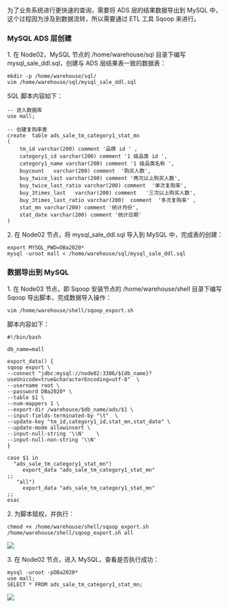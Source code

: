 为了业务系统进行更快速的查询，需要将 ADS 层的结果数据导出到 MySQL 中，这个过程因为涉及到数据流转，所以需要通过 ETL 工具 Sqoop
来进行。

### MySQL ADS 层创建

1\. 在 Node02，MySQL 节点的 /home/warehouse/sql 目录下编写 mysql_sale_ddl.sql，创建与 ADS
层结果表一致的数据表：

    
    
    mkdir -p /home/warehouse/sql/
    vim /home/warehouse/sql/mysql_sale_ddl.sql
    

​SQL 脚本内容如下：

    
    
    -- 进入数据库
    use mall;
    
    -- 创建复购率表
    create  table ads_sale_tm_category1_stat_mn
    (   
        tm_id varchar(200) comment '品牌 id ' ,
        category1_id varchar(200) comment '1 级品类 id ',
        category1_name varchar(200) comment '1 级品类名称 ',
        buycount   varchar(200) comment  '购买人数',
        buy_twice_last varchar(200) comment '两次以上购买人数',
        buy_twice_last_ratio varchar(200) comment  '单次复购率', 
        buy_3times_last   varchar(200) comment   '三次以上购买人数',
        buy_3times_last_ratio varchar(200)  comment  '多次复购率' ,
        stat_mn varchar(200) comment '统计月份',
        stat_date varchar(200) comment '统计日期' 
    )  
    

2\. 在 Node02 节点，将 mysql_sale_ddl.sql 导入到 MySQL 中，完成表的创建：

    
    
    export MYSQL_PWD=DBa2020*
    mysql -uroot mall < /home/warehouse/sql/mysql_sale_ddl.sql
    

### 数据导出到 MySQL

1\. 在 Node03 节点，即 Sqoop 安装节点的 /home/warehouse/shell 目录下编写 Sqoop 导出脚本，完成数据导入操作：

    
    
    vim /home/warehouse/shell/sqoop_export.sh
    

脚本内容如下：

    
    
    #!/bin/bash
    
    db_name=mall
    
    export_data() {
    sqoop export \
    --connect "jdbc:mysql://node02:3306/${db_name}?useUnicode=true&characterEncoding=utf-8"  \
    --username root \
    --password DBa2020* \
    --table $1 \
    --num-mappers 1 \
    --export-dir /warehouse/$db_name/ads/$1 \
    --input-fields-terminated-by "\t"  \
    --update-key "tm_id,category1_id,stat_mn,stat_date" \
    --update-mode allowinsert \
    --input-null-string '\\N'    \
    --input-null-non-string '\\N'  
    }
    
    case $1 in
      "ads_sale_tm_category1_stat_mn")
         export_data "ads_sale_tm_category1_stat_mn"
    ;;
       "all")
         export_data "ads_sale_tm_category1_stat_mn"
    ;;
    esac
    

2\. 为脚本赋权，并执行：

    
    
    chmod +x /home/warehouse/shell/sqoop_export.sh
    /home/warehouse/shell/sqoop_export.sh all
    

![](https://images.gitbook.cn/09bc7a40-f048-11ea-b91c-6d7fbdb6f8f7)

3\. 在 Node02 节点，进入 MySQL，查看是否执行成功：

    
    
    mysql -uroot -pDBa2020*
    use mall;
    SELECT * FROM ads_sale_tm_category1_stat_mn;
    

![](https://images.gitbook.cn/f985c820-f047-11ea-affc-a54214209ff7)


